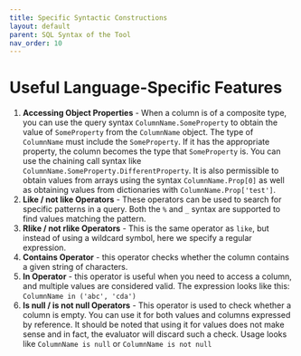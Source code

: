 ```yaml
---
title: Specific Syntactic Constructions
layout: default
parent: SQL Syntax of the Tool
nav_order: 10
---
```


# Useful Language-Specific Features

1. **Accessing Object Properties** - When a column is of a composite type, you can use the query syntax `ColumnName.SomeProperty` to obtain the value of `SomeProperty` from the `ColumnName` object. The type of `ColumnName` must include the `SomeProperty`. If it has the appropriate property, the column becomes the type that `SomeProperty` is. You can use the chaining call syntax like `ColumnName.SomeProperty.DifferentProperty`. It is also permissible to obtain values from arrays using the syntax `ColumnName.Prop[0]` as well as obtaining values from dictionaries with `ColumnName.Prop['test']`.
2. **Like / not like Operators** - These operators can be used to search for specific patterns in a query. Both the `%` and `_` syntax are supported to find values matching the pattern.
3. **Rlike / not rlike Operators** - This is the same operator as `like`, but instead of using a wildcard symbol, here we specify a regular expression.
4. **Contains Operator** - this operator checks whether the column contains a given string of characters.
5. **In Operator** - this operator is useful when you need to access a column, and multiple values are considered valid. The expression looks like this: `ColumnName in ('abc', 'cda')`
6. **Is null / is not null Operators** - This operator is used to check whether a column is empty. You can use it for both values and columns expressed by reference. It should be noted that using it for values does not make sense and in fact, the evaluator will discard such a check. Usage looks like `ColumnName is null` or `ColumnName is not null`